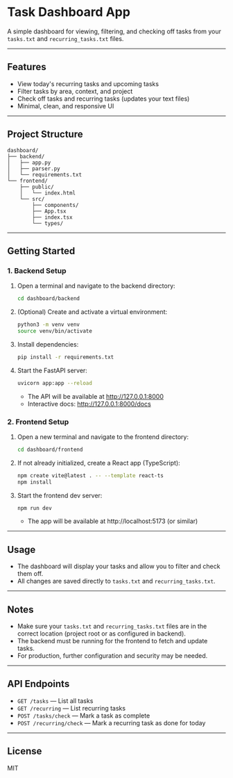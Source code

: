 # Task Dashboard App

A simple dashboard for viewing, filtering, and checking off tasks from your `tasks.txt` and `recurring_tasks.txt` files.

---

## Features
- View today's recurring tasks and upcoming tasks
- Filter tasks by area, context, and project
- Check off tasks and recurring tasks (updates your text files)
- Minimal, clean, and responsive UI

---

## Project Structure
```
dashboard/
├── backend/
│   ├── app.py
│   ├── parser.py
│   └── requirements.txt
└── frontend/
    ├── public/
    │   └── index.html
    └── src/
        ├── components/
        ├── App.tsx
        ├── index.tsx
        └── types/
```

---

## Getting Started

### 1. Backend Setup

1. Open a terminal and navigate to the backend directory:
   ```bash
   cd dashboard/backend
   ```
2. (Optional) Create and activate a virtual environment:
   ```bash
   python3 -m venv venv
   source venv/bin/activate
   ```
3. Install dependencies:
   ```bash
   pip install -r requirements.txt
   ```
4. Start the FastAPI server:
   ```bash
   uvicorn app:app --reload
   ```
   - The API will be available at http://127.0.0.1:8000
   - Interactive docs: http://127.0.0.1:8000/docs

### 2. Frontend Setup

1. Open a new terminal and navigate to the frontend directory:
   ```bash
   cd dashboard/frontend
   ```
2. If not already initialized, create a React app (TypeScript):
   ```bash
   npm create vite@latest . -- --template react-ts
   npm install
   ```
3. Start the frontend dev server:
   ```bash
   npm run dev
   ```
   - The app will be available at http://localhost:5173 (or similar)

---

## Usage
- The dashboard will display your tasks and allow you to filter and check them off.
- All changes are saved directly to `tasks.txt` and `recurring_tasks.txt`.

---

## Notes
- Make sure your `tasks.txt` and `recurring_tasks.txt` files are in the correct location (project root or as configured in backend).
- The backend must be running for the frontend to fetch and update tasks.
- For production, further configuration and security may be needed.

---

## API Endpoints
- `GET /tasks` — List all tasks
- `GET /recurring` — List recurring tasks
- `POST /tasks/check` — Mark a task as complete
- `POST /recurring/check` — Mark a recurring task as done for today

---

## License
MIT
